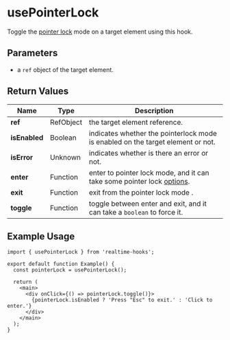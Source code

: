 # usePointerLock

Toggle the [pointer lock](https://developer.mozilla.org/en-US/docs/Web/API/Pointer_Lock_API) mode on a target element using this hook.

## Parameters

- a `ref` object of the target element.

## Return Values

| Name          | Type      | Description                                                                                                                                                   |
| ------------- | --------- | ------------------------------------------------------------------------------------------------------------------------------------------------------------- |
| **ref**       | RefObject | the target element reference.                                                                                                                                 |
| **isEnabled** | Boolean   | indicates whether the pointerlock mode is enabled on the target element or not.                                                                               |
| **isError**   | Unknown   | indicates whether is there an error or not.                                                                                                                   |
| **enter**     | Function  | enter to pointer lock mode, and it can take some pointer lock [options](https://developer.mozilla.org/en-US/docs/Web/API/Element/requestPointerLock#options). |
| **exit**      | Function  | exit from the pointer lock mode .                                                                                                                             |
| **toggle**    | Function  | toggle between enter and exit, and it can take a `boolean` to force it.                                                                                       |

## Example Usage

```tsx
import { usePointerLock } from 'realtime-hooks';

export default function Example() {
  const pointerLock = usePointerLock();

  return (
    <main>
      <div onClick={() => pointerLock.toggle()}>
        {pointerLock.isEnabled ? 'Press "Esc" to exit.' : 'Click to enter.'}
      </div>
    </main>
  );
}
```
